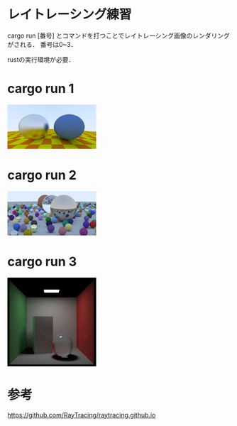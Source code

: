 # レイトレーシング練習

cargo run [番号] とコマンドを打つことでレイトレーシング画像のレンダリングがされる． 番号は0~3．

rustの実行環境が必要．

# cargo run 1

![0](render/render0.png)

# cargo run 2

![1](render/render1.png)

# cargo run 3

![2](render/render2.png)

# 参考

https://github.com/RayTracing/raytracing.github.io
